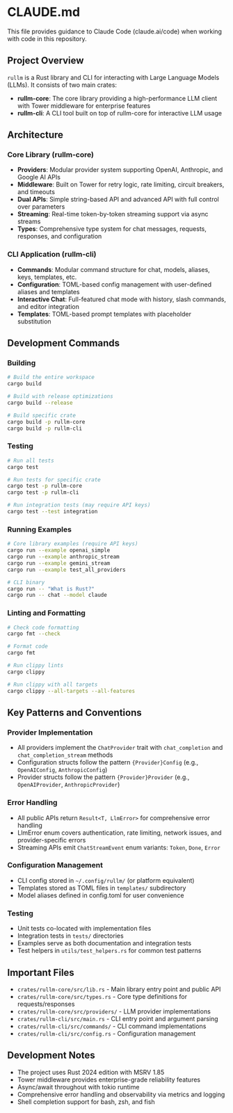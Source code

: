 # CLAUDE.md

This file provides guidance to Claude Code (claude.ai/code) when working with code in this repository.

## Project Overview

`rullm` is a Rust library and CLI for interacting with Large Language Models (LLMs). It consists of two main crates:

- **rullm-core**: The core library providing a high-performance LLM client with Tower middleware for enterprise features
- **rullm-cli**: A CLI tool built on top of rullm-core for interactive LLM usage

## Architecture

### Core Library (rullm-core)
- **Providers**: Modular provider system supporting OpenAI, Anthropic, and Google AI APIs
- **Middleware**: Built on Tower for retry logic, rate limiting, circuit breakers, and timeouts
- **Dual APIs**: Simple string-based API and advanced API with full control over parameters
- **Streaming**: Real-time token-by-token streaming support via async streams
- **Types**: Comprehensive type system for chat messages, requests, responses, and configuration

### CLI Application (rullm-cli)
- **Commands**: Modular command structure for chat, models, aliases, keys, templates, etc.
- **Configuration**: TOML-based config management with user-defined aliases and templates
- **Interactive Chat**: Full-featured chat mode with history, slash commands, and editor integration
- **Templates**: TOML-based prompt templates with placeholder substitution

## Development Commands

### Building
```bash
# Build the entire workspace
cargo build

# Build with release optimizations
cargo build --release

# Build specific crate
cargo build -p rullm-core
cargo build -p rullm-cli
```

### Testing
```bash
# Run all tests
cargo test

# Run tests for specific crate
cargo test -p rullm-core
cargo test -p rullm-cli

# Run integration tests (may require API keys)
cargo test --test integration
```

### Running Examples
```bash
# Core library examples (require API keys)
cargo run --example openai_simple
cargo run --example anthropic_stream
cargo run --example gemini_stream
cargo run --example test_all_providers

# CLI binary
cargo run -- "What is Rust?"
cargo run -- chat --model claude
```

### Linting and Formatting
```bash
# Check code formatting
cargo fmt --check

# Format code
cargo fmt

# Run clippy lints
cargo clippy

# Run clippy with all targets
cargo clippy --all-targets --all-features
```

## Key Patterns and Conventions

### Provider Implementation
- All providers implement the `ChatProvider` trait with `chat_completion` and `chat_completion_stream` methods
- Configuration structs follow the pattern `{Provider}Config` (e.g., `OpenAIConfig`, `AnthropicConfig`)
- Provider structs follow the pattern `{Provider}Provider` (e.g., `OpenAIProvider`, `AnthropicProvider`)

### Error Handling
- All public APIs return `Result<T, LlmError>` for comprehensive error handling
- LlmError enum covers authentication, rate limiting, network issues, and provider-specific errors
- Streaming APIs emit `ChatStreamEvent` enum variants: `Token`, `Done`, `Error`

### Configuration Management
- CLI config stored in `~/.config/rullm/` (or platform equivalent)
- Templates stored as TOML files in `templates/` subdirectory
- Model aliases defined in config.toml for user convenience

### Testing
- Unit tests co-located with implementation files
- Integration tests in `tests/` directories
- Examples serve as both documentation and integration tests
- Test helpers in `utils/test_helpers.rs` for common test patterns

## Important Files

- `crates/rullm-core/src/lib.rs` - Main library entry point and public API
- `crates/rullm-core/src/types.rs` - Core type definitions for requests/responses
- `crates/rullm-core/src/providers/` - LLM provider implementations
- `crates/rullm-cli/src/main.rs` - CLI entry point and argument parsing
- `crates/rullm-cli/src/commands/` - CLI command implementations
- `crates/rullm-cli/src/config.rs` - Configuration management

## Development Notes

- The project uses Rust 2024 edition with MSRV 1.85
- Tower middleware provides enterprise-grade reliability features
- Async/await throughout with tokio runtime
- Comprehensive error handling and observability via metrics and logging
- Shell completion support for bash, zsh, and fish